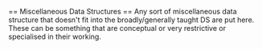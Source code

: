 == Miscellaneous Data Structures ==
Any sort of miscellaneous data structure that doesn't fit into the broadly/generally taught DS are put here. These can be something that are conceptual or very restrictive or specialised in their working.
